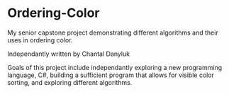 # Ordering-Color
My senior capstone project demonstrating different algorithms and their uses in ordering color.

Independantly written by Chantal Danyluk

Goals of this project include independantly exploring a new programming language, C#, building a sufficient program 
that allows for visible color sorting, and exploring different algorithms.
